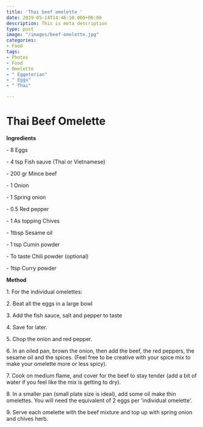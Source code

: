 ```yaml
---
title: 'Thai beef omelette '
date: 2019-05-14T14:46:10.000+06:00
description: This is meta description
type: post
image: "/images/beef-omelette.jpg"
categories:
- Food
tags:
- Photos
- Food
- Omelette
- " Eggeterian"
- " Eggs"
- " Thai"

---
```

# Thai Beef Omelette

**Ingredients**

\- 8 Eggs

\- 4 tsp Fish sauve (Thai or Vietnamese)

\- 200 gr Mince beef

\- 1 Onion

\- 1 Spring onion

\- 0.5 Red pepper

\- 1 As topping Chives

\- 1tbsp Sesame oil

\- 1 tsp Cumin powder

\- To taste Chili powder (optional)

\- 1tsp Curry powder

**Method**

1\. For the individual omelettes:

2\. Beat all the eggs in a large bowl

3\. Add the fish sauce, salt and pepper to taste

4\. Save for later.

5\. Chop the onion and red pepper.

6\. In an oiled pan, brown the onion, then add the beef, the red peppers, the sesame oil and the spices. (Feel free to be creative with your spice mix to make your omelette more or less spicy).

7\. Cook on medium flame, and cover for the beef to stay tender (add a bit of water if you feel like the mix is getting to dry).

8\. In a smaller pan (small plate size is ideal), add some oil make thin omelettes. You will need the equivalent of 2 eggs per ‘individual omelette’.

9\. Serve each omelette with the beef mixture and top up with spring onion and chives herb.